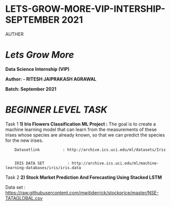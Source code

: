 # LETS-GROW-MORE-VIP-INTERSHIP-SEPTEMBER 2021


 AUTHER 
 
# *Lets Grow More*
**Data Science Internship (VIP)**

**Author: - RITESH JAIPRAKASH AGRAWAL**

**Batch: September 2021**

 # *BEGINNER LEVEL TASK*
 
 Task 1
**1) Iris Flowers Classification ML Project :**
The goal is to create a machine learning model that can learn from the measurements of these irises whose species
are already known, so that we can predict the species for the new irises.

        Datasetlink          : http://archive.ics.uci.edu/ml/datasets/Iris 
        
        
        IRIS DATA SET          : http://archive.ics.uci.edu/ml/machine-learning-databases/iris/iris.data       
 
Task 2
**2) Stock Market Prediction And Forecasting Using Stacked LSTM**
  
  Data set :  https://raw.githubusercontent.com/mwitiderrick/stockprice/master/NSE-TATAGLOBAL.csv






